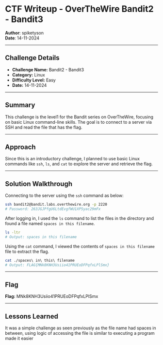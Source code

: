 # CTF Writeup - **OverTheWire Bandit2 - Bandit3**

**Author**: spiketyson  
**Date**: 14-11-2024

---

## Challenge Details

- **Challenge Name:** Bandit2 - Bandit3
- **Category:** Linux
- **Difficulty Level:** Easy
- **Date:** 14-11-2024

---

## Summary

This challenge is the level1 for the Bandit series on OverTheWire, focusing on basic Linux command-line skills. The goal is to connect to a server via SSH and read the file that has the flag.

---

## Approach

Since this is an introductory challenge, I planned to use basic Linux commands like `ssh`, `ls`, and `cat` to explore the server and retrieve the flag.

---

## Solution Walkthrough

Connecting to the server using the `ssh` command as below:

```bash
ssh bandit2@bandit.labs.overthewire.org -p 2220
# Password: 263JGJPfgU6LtdEvgfWU1XP5yac29mFx
```

After logging in, I used the `ls` command to list the files in the directory and found a file named `spaces in this filename`.

```bash
ls -ltr
# Output: spaces in this filename
```

Using the `cat` command, I viewed the contents of `spaces in this filename` file to extract the flag.

```bash
cat ./spaces\ in\ this\ filename
# Output: FLAG{MNk8KNH3Usiio41PRUEoDFPqfxLPlSmx}
```

---

## Flag

**Flag:** MNk8KNH3Usiio41PRUEoDFPqfxLPlSmx

---

## Lessons Learned

It was a simple challenge as seen previously as the file name had spaces in between, using logic of accessing the file is similar to executing a program made it easier